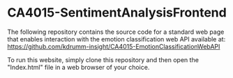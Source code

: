 # CA4015-SentimentAnalysisFrontend
The following repository contains the source code for a standard web page that enables interaction with the emotion classification web API available at: https://github.com/kdrumm-insight/CA4015-EmotionClassificationWebAPI

To run this website, simply clone this repository and then open the "Index.html" file in a web browser of your choice.
